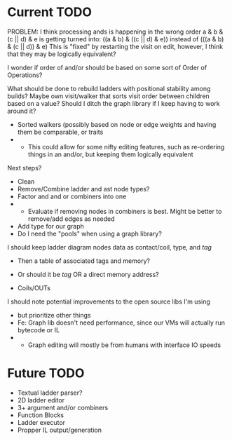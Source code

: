 
# Current TODO
PROBLEM: I think processing ands is happening in the wrong order
  a & b & (c || d) & e is getting turned into: ((a & b) & ((c || d) & e)) instead of
                                               (((a & b) & (c || d)) & e)
This is "fixed" by restarting the visit on edit, however,
  I think that they may be logically equivalent?

I wonder if order of and/or should be based on some sort of Order of Operations?

What should be done to rebuild ladders with positional stability among builds?
  Maybe own visit/walker that sorts visit order between children based on a value?
  Should I ditch the graph library if I keep having to work around it?
- Sorted walkers (possibly based on node or edge weights and having them be comparable, or traits
- - This could allow for some nifty editing features, such as re-ordering things in an and/or,
but keeping them logically equivalent

Next steps?
- Clean
- Remove/Combine ladder and ast node types?
- Factor and and or combiners into one
- - Evaluate if removing nodes in combiners is best. Might be better to remove/add edges as needed
- Add type for our graph
- Do I need the "pools" when using a graph library?

I should keep ladder diagram nodes data as contact/coil, type, and _tag_
- Then a table of associated tags and memory?
- Or should it be _tag_ OR a direct memory address?

- Coils/OUTs

I should note potential improvements to the open source libs I'm using
- but prioritize other things
- Fe: Graph lib doesn't need performance, since our VMs will actually run bytecode or IL
- - Graph editing will mostly be from humans with interface IO speeds

# Future TODO
- Textual ladder parser?
- 2D ladder editor
- 3+ argument and/or combiners
- Function Blocks
- Ladder executor
- Propper IL output/generation


